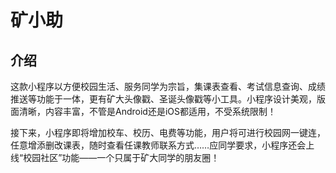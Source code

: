 # 矿小助

## 介绍

这款小程序以方便校园生活、服务同学为宗旨，集课表查看、考试信息查询、成绩推送等功能于一体，更有矿大头像戳、圣诞头像戳等小工具。小程序设计美观，版面清晰，内容丰富，不管是Android还是iOS都适用，不受系统限制！

接下来，小程序即将增加校车、校历、电费等功能，用户将可进行校园网一键连，任意增添删改课表，随时查看任课教师联系方式……应同学要求，小程序还会上线“校园社区”功能——一个只属于矿大同学的朋友圈！

